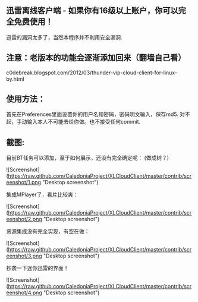 迅雷离线客户端 - 如果你有16级以上账户，你可以完全免费使用！
---
迅雷的漏洞太多了，当然本程序并不利用安全漏洞. 

注意：老版本的功能会逐渐添加回来（翻墙自己看）
---
c0debreak.blogspot.com/2012/03/thunder-vip-cloud-client-for-linux-by.html

使用方法：
---

首先在Preferences里面设置你的用户名和密码，密码明文输入，保存md5.
对不起，手动输入本人不可能去给你做。也不接受任何commit.

截图:
---

目前BT任务可以添加，至于如何展示，还没有完全确定呢：
(做成树？)

![Screenshot] (https://raw.github.com/CaledoniaProject/XLCloudClient/master/contrib/screenshot/1.png "Desktop screenshot")

集成MPlayer了，看片比较爽：

![Screenshot] (https://raw.github.com/CaledoniaProject/XLCloudClient/master/contrib/screenshot/2.png "Desktop screenshot")

资源集成没有完全实现，有空在做：

![Screenshot] (https://raw.github.com/CaledoniaProject/XLCloudClient/master/contrib/screenshot/3.png "Desktop screenshot")

抄袭一下迷你迅雷的界面！

![Screenshot] (https://raw.github.com/CaledoniaProject/XLCloudClient/master/contrib/screenshot/4.png "Desktop screenshot")
